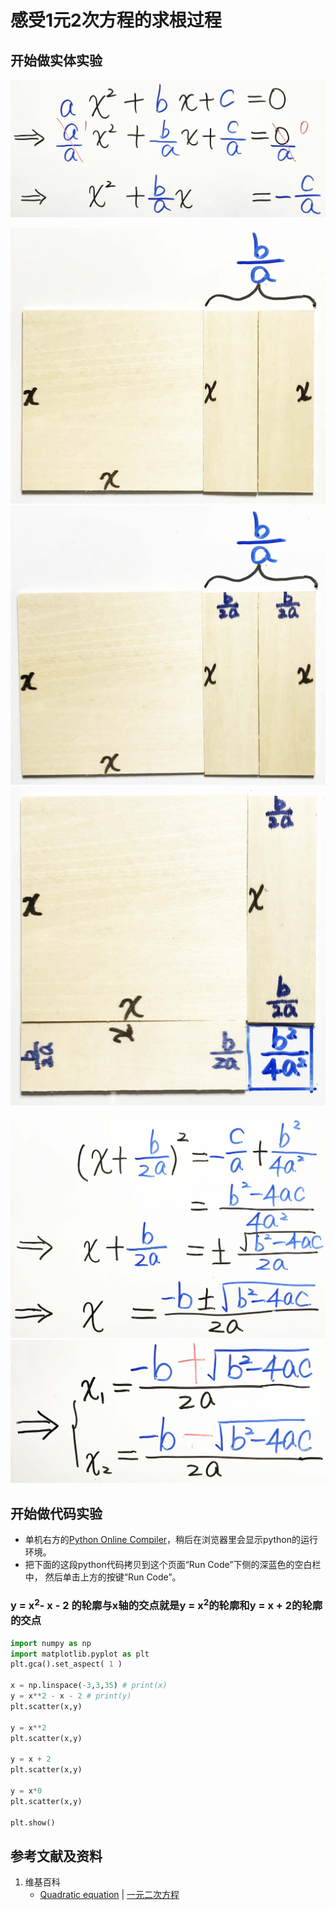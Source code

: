# 感受1元2次方程的求根过程

## 开始做实体实验

![](/images/函数与解析几何/n个未知数和n次幂的等式/感受1元2次方程的求根过程/1a1.jpg)

![](/images/函数与解析几何/n个未知数和n次幂的等式/感受1元2次方程的求根过程/2a1.jpg)
![](/images/函数与解析几何/n个未知数和n次幂的等式/感受1元2次方程的求根过程/2a2.jpg)
![](/images/函数与解析几何/n个未知数和n次幂的等式/感受1元2次方程的求根过程/2a3.jpg)

![](/images/函数与解析几何/n个未知数和n次幂的等式/感受1元2次方程的求根过程/3a1.jpg)
![](/images/函数与解析几何/n个未知数和n次幂的等式/感受1元2次方程的求根过程/3a2.jpg)

## 开始做代码实验

- 单机右方的[Python Online Compiler](https://www.alphacodingskills.com/compile-python-online.php)，稍后在浏览器里会显示python的运行环境。
- 把下面的这段python代码拷贝到这个页面“Run Code”下侧的深蓝色的空白栏中， 然后单击上方的按键“Run Code”。

### y = x<sup>2</sup>- x - 2 的轮廓与x轴的交点就是y = x<sup>2</sup>的轮廓和y = x + 2的轮廓的交点
```python
import numpy as np
import matplotlib.pyplot as plt
plt.gca().set_aspect( 1 ) 

x = np.linspace(-3,3,35) # print(x)
y = x**2 - x - 2 # print(y)
plt.scatter(x,y)

y = x**2
plt.scatter(x,y)

y = x + 2 
plt.scatter(x,y)

y = x*0
plt.scatter(x,y)

plt.show()
```

## 参考文献及资料

1. 维基百科
	- [Quadratic equation](https://en.wikipedia.org/wiki/Quadratic_equation) | [一元二次方程](https://zh.wikipedia.org/wiki/%E4%B8%80%E5%85%83%E4%BA%8C%E6%AC%A1%E6%96%B9%E7%A8%8B) 